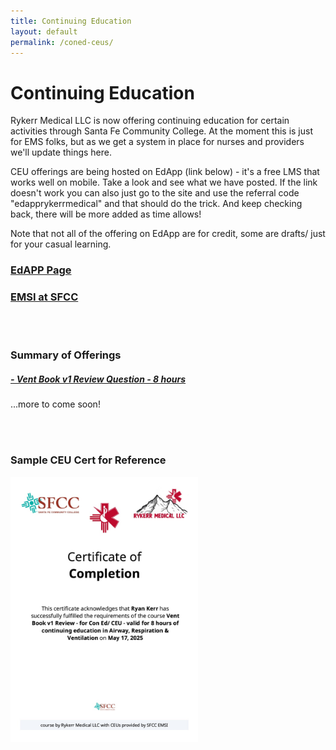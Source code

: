 ```yaml
---
title: Continuing Education
layout: default
permalink: /coned-ceus/
---
```


# Continuing Education

Rykerr Medical LLC is now offering continuing education for certain activities through Santa Fe Community College.  At the moment this is just for EMS folks, but as we get a system in place for nurses and providers we'll update things here.

CEU offerings are being hosted on EdApp (link below) - it's a free LMS that works well on mobile.  Take a look and see what we have posted.  If the link doesn't work you can also just go to the site and use the referral code "edapprykerrmedical" and that should do the trick.  And keep checking back, there will be more added as time allows!

Note that not all of the offering on EdApp are for credit, some are drafts/ just for your casual learning.

### [EdAPP Page](https://link.edapp.com/WpGuSzZfilb)

### [EMSI at SFCC](https://www.sfcc.edu/programs/paramedicine/)

<br><br>

### Summary of Offerings

##### [- Vent Book v1 Review Question - 8 hours](https://link.edapp.com/WpGuSzZfilb)
...more to come soon!

<br><br>

### Sample CEU Cert for Reference

<img src="https://raw.githubusercontent.com/rykerrmedical/website-files/main/images/edapp-cert-example.jpg" alt="edapp cert example" width="300"/>

